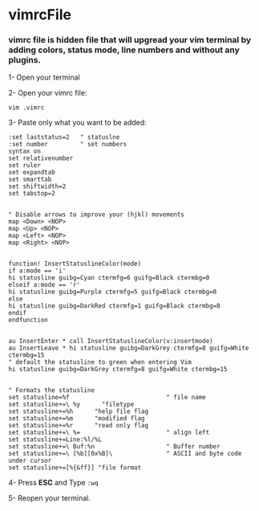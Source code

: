 # vimrcFile
 
### vimrc file is hidden file that will upgread your vim terminal by adding colors, status mode, line numbers and without any plugins.
 
1- Open your terminal

2- Open your vimrc file:

`vim .vimrc`


3- Paste only what you want to be added:

```
:set laststatus=2   " statuslne
:set number         " set numbers
syntax on
set relativenumber
set ruler
set expandtab
set smarttab
set shiftwidth=2
set tabstop=2


" Disable arrows to improve your (hjkl) movements
map <Down> <NOP>
map <Up> <NOP>
map <Left> <NOP>
map <Right> <NOP>


function! InsertStatuslineColor(mode)
if a:mode == 'i'
hi statusline guibg=Cyan ctermfg=6 guifg=Black ctermbg=0
elseif a:mode == 'r'
hi statusline guibg=Purple ctermfg=5 guifg=Black ctermbg=0
else
hi statusline guibg=DarkRed ctermfg=1 guifg=Black ctermbg=0
endif
endfunction


au InsertEnter * call InsertStatuslineColor(v:insertmode)
au InsertLeave * hi statusline guibg=DarkGrey ctermfg=8 guifg=White ctermbg=15
" default the statusline to green when entering Vim
hi statusline guibg=DarkGrey ctermfg=8 guifg=White ctermbg=15


" Formats the statusline
set statusline=%f                           " file name
set statusline+=\ %y      "filetype
set statusline+=%h      "help file flag
set statusline+=%m      "modified flag
set statusline+=%r      "read only flag
set statusline+=\ %=                        " align left
set statusline+=Line:%l/%L
set statusline+=\ Buf:%n                    " Buffer number
set statusline+=\ [%b][0x%B]\               " ASCII and byte code under cursor
set statusline+=[%{&ff}] "file format
```


4- Press **ESC** and Type `:wq`

5- Reopen your terminal.
